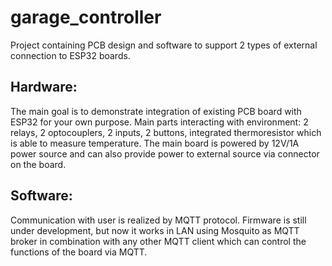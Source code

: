 # garage_controller
Project containing PCB design and software to support 2 types of external connection to ESP32 boards.

## Hardware:
The main goal is to demonstrate integration of existing PCB board with ESP32 for your own purpose. Main parts interacting with environment: 2 relays, 2 optocouplers, 2 inputs, 2 buttons, integrated thermoresistor which is able to measure temperature. The main board is powered by 12V/1A power source and can also provide power to external source via connector on the board.

## Software:
Communication with user is realized by MQTT protocol. Firmware is still under development, but now it works in LAN using Mosquito as MQTT broker in combination with any other MQTT client which can control the functions of the board via MQTT.
